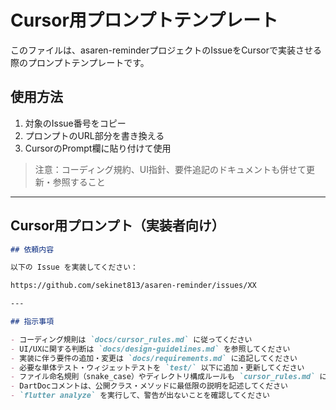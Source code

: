 # Cursor用プロンプトテンプレート

このファイルは、asaren-reminderプロジェクトのIssueをCursorで実装させる際のプロンプトテンプレートです。

## 使用方法
1. 対象のIssue番号をコピー
2. プロンプトのURL部分を書き換える
3. CursorのPrompt欄に貼り付けて使用

> 注意：コーディング規約、UI指針、要件追記のドキュメントも併せて更新・参照すること

---

## Cursor用プロンプト（実装者向け）

```markdown
## 依頼内容

以下の Issue を実装してください：

https://github.com/sekinet813/asaren-reminder/issues/XX

---

## 指示事項

- コーディング規則は `docs/cursor_rules.md` に従ってください  
- UI/UXに関する判断は `docs/design-guidelines.md` を参照してください  
- 実装に伴う要件の追加・変更は `docs/requirements.md` に追記してください  
- 必要な単体テスト・ウィジェットテストを `test/` 以下に追加・更新してください  
- ファイル命名規則（snake_case）やディレクトリ構成ルールも `cursor_rules.md` に準拠してください  
- DartDocコメントは、公開クラス・メソッドに最低限の説明を記述してください
- `flutter analyze` を実行して、警告が出ないことを確認してください
```
